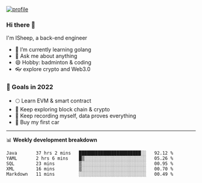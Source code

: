 [![profile](http://img.codelin.xyz/hello-im-isheep.svg)](https://www.calligrapher.ai/)

### Hi there 🐏

I'm ISheep, a back-end engineer

- 🔭 I’m currently learning golang
- 💬 Ask me about anything
- 😄 Hobby: badminton & coding
- 👓 explore crypto and Web3.0

### 🚀 Goals in 2022
+ 🌕 Learn EVM & smart contract
+ 🤔 Keep exploring block chain & crypto
+ 🐏 Keep recording myself, data proves everything
+ 🚗 Buy my first car

-------

📊 **Weekly development breakdown**
<!--START_SECTION:waka-->
```text
Java       37 hrs 2 mins   ███████████████████████░░   92.12 % 
YAML       2 hrs 6 mins    █▒░░░░░░░░░░░░░░░░░░░░░░░   05.26 % 
SQL        23 mins         ▒░░░░░░░░░░░░░░░░░░░░░░░░   00.95 % 
XML        16 mins         ▒░░░░░░░░░░░░░░░░░░░░░░░░   00.70 % 
Markdown   11 mins         ░░░░░░░░░░░░░░░░░░░░░░░░░   00.49 % 
```
<!--END_SECTION:waka-->
